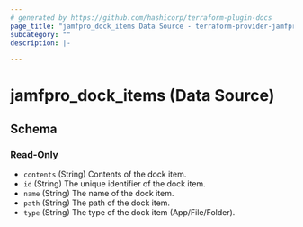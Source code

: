```yaml
---
# generated by https://github.com/hashicorp/terraform-plugin-docs
page_title: "jamfpro_dock_items Data Source - terraform-provider-jamfpro"
subcategory: ""
description: |-
  
---
```


# jamfpro_dock_items (Data Source)





<!-- schema generated by tfplugindocs -->
## Schema

### Read-Only

- `contents` (String) Contents of the dock item.
- `id` (String) The unique identifier of the dock item.
- `name` (String) The name of the dock item.
- `path` (String) The path of the dock item.
- `type` (String) The type of the dock item (App/File/Folder).
